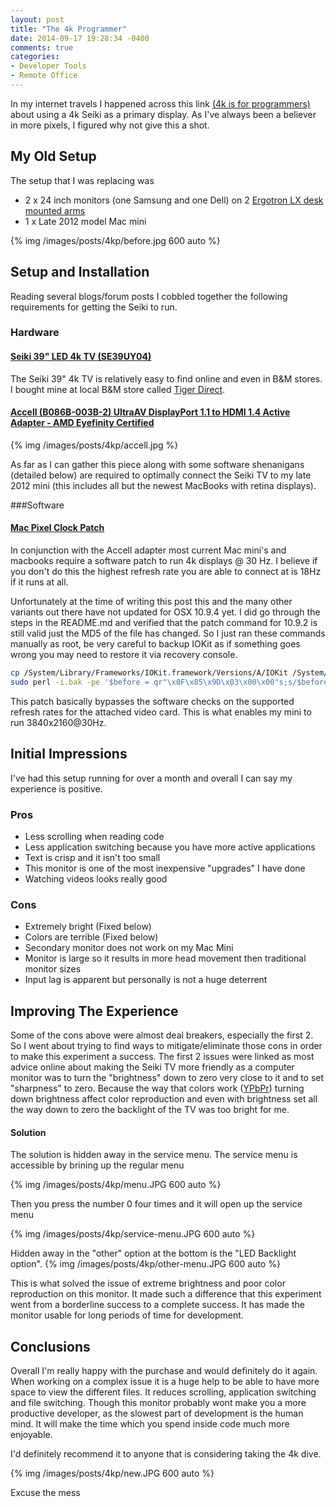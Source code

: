 ```yaml
---
layout: post
title: "The 4k Programmer"
date: 2014-09-17 19:28:34 -0400
comments: true
categories:
- Developer Tools
- Remote Office
---
```


In my internet travels I happened across this link [(4k is for programmers)](http://tiamat.tsotech.com/4k-is-for-programmers) about using a 4k Seiki as a primary display.
As I've always been a believer in more pixels, I figured why not give this a shot.

## My Old Setup

The setup that I was replacing was

* 2 x 24 inch monitors (one Samsung and one Dell) on 2 [Ergotron LX desk mounted arms](http://www.ergotron.com/tabid/65/PRDID/351/language/en-CA/default.aspx)
* 1 x Late 2012 model Mac mini

{% img /images/posts/4kp/before.jpg 600 auto %}

## Setup and Installation

Reading several blogs/forum posts I cobbled together the following requirements for getting the Seiki to run.

### Hardware

#### [Seiki 39" LED 4k TV (SE39UY04)](http://www.tigerdirect.ca/applications/SearchTools/item-details.asp?EdpNo=8430969&CatId=8893)
The Seiki 39" 4k TV is relatively easy to find online and even in B&M stores. I bought mine at local B&M store called [Tiger Direct](http://www.tigerdirect.ca).

#### [Accell (B086B-003B-2) UltraAV DisplayPort 1.1 to HDMI 1.4 Active Adapter - AMD Eyefinity Certified](http://www.amazon.ca/gp/product/B00DOZHLAA/ref=as_li_qf_sp_asin_tl?ie=UTF8&camp=15121&creative=330641&creativeASIN=B00DOZHLAA&linkCode=as2&tag=tonyla-20)

{% img /images/posts/4kp/accell.jpg %}

As far as I can gather this piece along with some software shenanigans (detailed below) are required to optimally connect the Seiki TV to my late 2012 mini (this includes all but the newest MacBooks with retina displays).

###Software

#### [Mac Pixel Clock Patch](https://github.com/vinc3m1/mac-pixel-clock-patch)
In conjunction with the Accell adapter most current Mac mini's and macbooks require a software patch to run 4k displays @ 30 Hz. I believe if you don't do this the highest refresh rate you are able to connect at is 18Hz if it runs at all.

Unfortunately at the time of writing this post this and the many other variants out there have not updated for OSX 10.9.4 yet. I did go through the steps in the README.md and verified that the patch command for 10.9.2 is still valid just the MD5 of the file has changed.
So I just ran these commands manually as root, be very careful to backup IOKit as if something goes wrong you may need to restore it via recovery console.

``` bash Patch https://github.com/vinc3m1/mac-pixel-clock-patch/blob/b2005690487ea18e592ae59f76d15b4ed66978d5/macPixelClockPatcher.command#L145 Source
cp /System/Library/Frameworks/IOKit.framework/Versions/A/IOKit /System/Library/Frameworks/IOKit.framework/Versions/A/IOKit.bak
sudo perl -i.bak -pe '$before = qr"\x0F\x85\x9D\x03\x00\x00"s;s/$before/\xE9\x84\x03\x00\x00\x90/g' /System/Library/Frameworks/IOKit.framework/Versions/A/IOKit
```

This patch basically bypasses the software checks on the supported refresh rates for the attached video card. This is what enables my mini to run 3840x2160@30Hz.


## Initial Impressions

I've had this setup running for over a month and overall I can say my experience is positive.

### Pros

* Less scrolling when reading code
* Less application switching because you have more active applications
* Text is crisp and it isn't too small
* This monitor is one of the most inexpensive "upgrades" I have done
* Watching videos looks really good

### Cons

* Extremely bright (Fixed below)
* Colors are terrible (Fixed below)
* Secondary monitor does not work on my Mac Mini
* Monitor is large so it results in more head movement then traditional monitor sizes
* Input lag is apparent but personally is not a huge deterrent

## Improving The Experience

Some of the cons above were almost deal breakers, especially the first 2. So I went about trying to find ways to mitigate/eliminate those cons in order to make this experiment a success.
The first 2 issues were linked as most advice online about making the Seiki TV more friendly as a computer monitor was to turn the "brightness" down to zero very close to it and to set "sharpness" to zero.
Because the way that colors work ([YPbPr](http://en.wikipedia.org/wiki/YPbPr)) turning down brightness affect color reproduction and even with brightness set all the way down to zero the backlight of the TV was too bright for me.

#### Solution

The solution is hidden away in the service menu. The service menu is accessible by brining up the regular menu

{% img /images/posts/4kp/menu.JPG 600 auto %}

Then you press the number 0 four times and it will open up the service menu

{% img /images/posts/4kp/service-menu.JPG 600 auto %}

Hidden away in the "other" option at the bottom is the "LED Backlight option".
{% img /images/posts/4kp/other-menu.JPG 600 auto %}

This is what solved the issue of extreme brightness and poor color reproduction on this monitor. It made such a difference that this experiment went from a borderline success to
a complete success. It has made the monitor usable for long periods of time for development.

## Conclusions

Overall I'm really happy with the purchase and would definitely do it again. When working on a complex issue it is a huge help to be able to have more space to view the different files.
It reduces scrolling, application switching and file switching. Though this monitor probably wont make you a more productive developer, as the slowest part of development is
the human mind. It will make the time which you spend inside code much more enjoyable.

I'd definitely recommend it to anyone that is considering taking the 4k dive.

{% img /images/posts/4kp/new.JPG 600 auto %}

Excuse the mess

